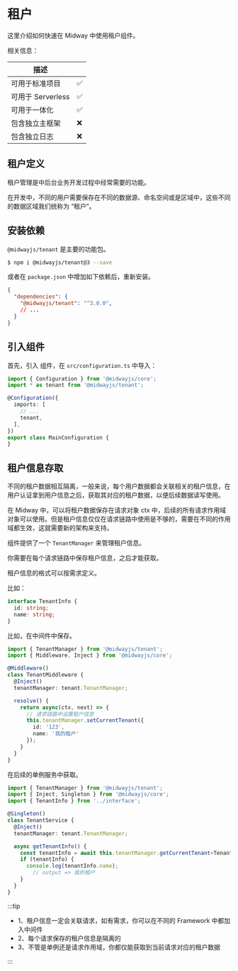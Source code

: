 # 租户

这里介绍如何快速在 Midway 中使用租户组件。

相关信息：

| 描述              |      |
| ----------------- | ---- |
| 可用于标准项目    | ✅    |
| 可用于 Serverless | ✅    |
| 可用于一体化      | ✅    |
| 包含独立主框架    | ❌    |
| 包含独立日志      | ❌    |



## 租户定义

租户管理是中后台业务开发过程中经常需要的功能。

在开发中，不同的用户需要保存在不同的数据源、命名空间或是区域中，这些不同的数据区域我们统称为 “租户”。



## 安装依赖

`@midwayjs/tenant` 是主要的功能包。

```bash
$ npm i @midwayjs/tenant@3 --save
```

或者在 `package.json` 中增加如下依赖后，重新安装。

```json
{
  "dependencies": {
    "@midwayjs/tenant": "^3.0.0",
    // ...
  }
}
```




## 引入组件


首先，引入 组件，在 `src/configuration.ts` 中导入：

```typescript
import { Configuration } from '@midwayjs/core';
import * as tenant from '@midwayjs/tenant';

@Configuration({
  imports: [
    // ...
    tenant,
  ],
})
export class MainConfiguration {
}
```



## 租户信息存取

不同的租户数据相互隔离，一般来说，每个用户数据都会关联相关的租户信息，在用户认证拿到用户信息之后，获取其对应的租户数据，以便后续数据读写使用。

在 Midway 中，可以将租户数据保存在请求对象 ctx 中，后续的所有请求作用域对象可以使用。但是租户信息仅仅在请求链路中使用是不够的，需要在不同的作用域都生效，这就需要新的架构来支持。

组件提供了一个 `TenantManager` 来管理租户信息。

你需要在每个请求链路中保存租户信息，之后才能获取。

租户信息的格式可以按需求定义。

比如：

```typescript
interface TenantInfo {
  id: string;
  name: string;
}
```

比如，在中间件中保存。

```typescript
import { TenantManager } from '@midwayjs/tenant';
import { Middleware, Inject } from '@midwayjs/core';

@Middleware()
class TenantMiddleware {
  @Inject()
  tenantManager: tenant.TenantManager;

  resolve() {
    return async(ctx, next) => {
      // 请求链路中设置租户信息
      this.tenantManager.setCurrentTenant({
        id: '123',
        name: '我的租户'
      });
    }
  }
}
```

在后续的单例服务中获取。

```typescript
import { TenantManager } from '@midwayjs/tenant';
import { Inject, Singleton } from '@midwayjs/core';
import { TenantInfo } from '../interface';

@Singleton()
class TenantService {
  @Inject()
  tenantManager: tenant.TenantManager;

  async getTenantInfo() {
    const tenantInfo = await this.tenantManager.getCurrentTenant<TenantInfo>();
    if (tenantInfo) {
      console.log(tenantInfo.name);
    	// output => 我的租户
    }
  }
}
```



:::tip

* 1、租户信息一定会关联请求，如有需求，你可以在不同的 Framework 中都加入中间件
* 2、每个请求保存的租户信息是隔离的
* 3、不管是单例还是请求作用域，你都仅能获取到当前请求对应的租户数据

:::
